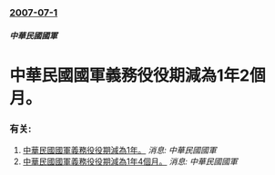 ### [2007-07-1](/news/2007/07/1/index.md)

##### 中華民國國軍
#  中華民國國軍義務役役期減為1年2個月。




### 有关:

1. [中華民國國軍義務役役期減為1年。](/zh/news/2008/01/1/中華民國國軍義務役役期減為1年.md) _消息: 中華民國國軍_
2. [ 中華民國國軍義務役役期減為1年4個月。](/zh/news/2006/01/1/中華民國國軍義務役役期減為1年4個月.md) _消息: 中華民國國軍_
